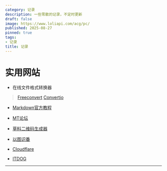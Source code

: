 ```yaml
---
category: 记录
description: 一些零散的记录，不定时更新
draft: false
image: https://www.loliapi.com/acg/pc/
published: 2025-08-27
pinned: true
tags:
- 记录
title: 记录
---
```


# 实用网站

- 在线文件格式转换器
> [Freeconvert](https://www.freeconvert.com/zh)
> [Convertio](https://convertio.co/zh/)

- [Markdown官方教程](https://markdown.com.cn/)

- [MT论坛](https://bbs.binmt.cc/)

- [草料二维码生成器](https://cli.im/)

- [以图识番](https://www.animetrace.com/)

- [Cloudflare](https://dash.cloudflare.com/)

- [ITDOG](https://www.itdog.cn/)
---